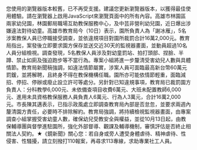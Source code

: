 您使用的瀏覽器版本較舊，已不再受支援。建議您更新瀏覽器版本，以獲得最佳使用體驗。請在瀏覽器上啟用JavaScript來瀏覽頁面中的所有內容。高雄市林園區兩家幼兒園，林園郵局職場互助教保服務中心，及中芸非營利幼兒園，近日爆出涉嫌違法對待幼童。高雄市教育局今（10日）表示，園所負責人為「謝冰雁」，5名涉案教保人員已停職接受調查，並依違規項目對園所裁罰合計16萬2,000元。教育局指出，案發後立即要求園方保存並送交近30天的監視器畫面，並動員超過10名人員分組檢視。調查發現，5名教保人員涉及對幼童罰站、拍打頭部、捏臉、半蹲、禁止如廁及強迫跑步等不當行為。專案小組將進一步釐清受害幼兒人數與具體情節。教育局新聞稿強調，如違法情節屬實，涉案人員可面臨最高新台幣60萬元罰鍰，並將解聘，且終身不得在教保機構任職。園所亦可能依情節輕重，面臨減招、停招、停辦或廢止設立許可等處分。另針對已知違規事項，教育局已裁罰園方負責人：分科教學6,000元、未依備查項目收費6萬元、大班未配置教師6,000元、進用未具資格教保服務人員負責人6萬元、行為人3萬元，合計16萬2,000元。市長陳其邁表示，已指示政風處立即調查教育局內部是否怠忽，並要求兩週內釐清園方責任，必要時不排除解約。教育局強調，將持續檢視監視器畫面，由專案調查小組掌握受害幼童人數，確保幼兒受教安全與權益，並從10月13日起，由教保輔導團與督學進駐園所，強化外部督導、觀課及輔導機制，審慎評估是否終止相關法人契約。★《鏡新聞》關心您：若自身或旁人遭受身體虐待、精神虐待、性侵害、性騷擾，請立刻撥打110報案，再尋求113專線，求助專業社工人員。